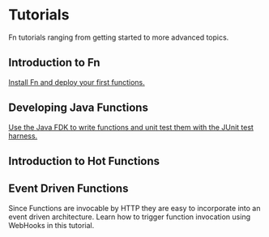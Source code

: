 # Tutorials
Fn tutorials ranging from getting started to more advanced topics. 

## Introduction to Fn
[Install Fn and deploy your first functions.](Introduction/README.md)

## Developing Java Functions
[Use the Java FDK to write functions and unit test them with the JUnit test harness.](JavaFDKIntroduction//README.md)

## Introduction to Hot Functions

## Event Driven Functions
Since Functions are invocable by HTTP they are easy to incorporate into an event driven architecture.  Learn how to trigger function invocation using WebHooks in this tutorial.
